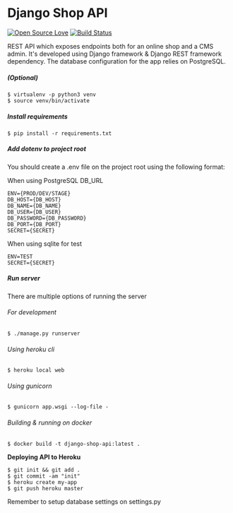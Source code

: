 # Django Shop API

[![Open Source Love](https://img.shields.io/badge/language-python-green.svg)](https://github.com/sartim/flask_shop_api)
[![Build Status](https://travis-ci.com/sartim/django_shop_api.svg?branch=master)](https://travis-ci.com/sartim/django_shop_api)

REST API which exposes endpoints both for an online shop and a CMS admin. It's developed using Django framework & Django REST framework dependency. The database configuration for the app relies on PostgreSQL.

##### (Optional)
    $ virtualenv -p python3 venv
    $ source venv/bin/activate
    
##### Install requirements
    $ pip install -r requirements.txt

##### Add dotenv to project root

You should create a .env file on the project root using the following format:

When using PostgreSQL DB_URL

    ENV={PROD/DEV/STAGE}
    DB_HOST={DB_HOST}
    DB_NAME={DB_NAME}
    DB_USER={DB_USER}
    DB_PASSWORD={DB_PASSWORD}
    DB_PORT={DB_PORT}
    SECRET={SECRET}

When using sqlite for test

    ENV=TEST
    SECRET={SECRET}
       
##### Run server
There are multiple options of running the server

###### For development
    $ ./manage.py runserver
    
###### Using heroku cli
    $ heroku local web
    
###### Using gunicorn
    $ gunicorn app.wsgi --log-file -

###### Building & running on docker
    $ docker build -t django-shop-api:latest .
    
**Deploying API to Heroku**

    $ git init && git add .
    $ git commit -am "init"
    $ heroku create my-app
    $ git push heroku master

Remember to setup database settings on settings.py
